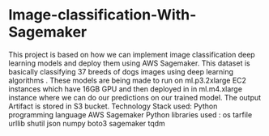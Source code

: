 # Image-classification-With-Sagemaker
This project is based on how we can implement image classification deep learning models and deploy them using AWS Sagemaker.
This dataset is basically classifying 37 breeds of dogs images using deep learning algorithms . These models are being made to run on ml.p3.2xlarge EC2 instances which have 16GB GPU and then deployed in in ml.m4.xlarge instance where we can do our predictions on our trained model.
The output Artifact is stored in S3 bucket.
Technology Stack used:
Python programming language
AWS Sagemaker
Python libraries used :
os
tarfile
urllib
shutil
json
numpy 
boto3
sagemaker
tqdm
